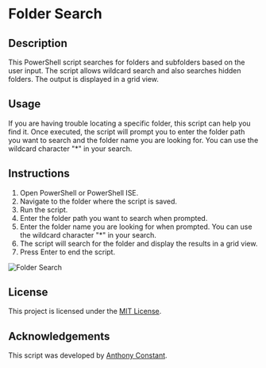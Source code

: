 # Folder Search

## Description

This PowerShell script searches for folders and subfolders based on the user input. The script allows wildcard search and also searches hidden folders. The output is displayed in a grid view.

## Usage

If you are having trouble locating a specific folder, this script can help you find it. Once executed, the script will prompt you to enter the folder path you want to search and the folder name you are looking for. You can use the wildcard character "*" in your search.

## Instructions

1. Open PowerShell or PowerShell ISE.
2. Navigate to the folder where the script is saved.
3. Run the script.
4. Enter the folder path you want to search when prompted.
5. Enter the folder name you are looking for when prompted. You can use the wildcard character "*" in your search.
6. The script will search for the folder and display the results in a grid view.
7. Press Enter to end the script.

![Folder Search](https://i.postimg.cc/PxqgcVwQ/ps2.png)

## License

This project is licensed under the [MIT License](https://opensource.org/licenses/MIT).

## Acknowledgements

This script was developed by [Anthony Constant](https://anthonyconstant.co.uk/).
